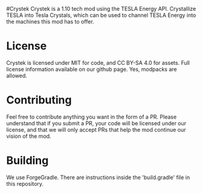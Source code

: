 #Crystek
Crystek is a 1.10 tech mod using the TESLA Energy API. Crystallize TESLA into Tesla Crystals, which can be used to channel TESLA Energy into the machines this mod has to offer.

# License
Crystek is licensed under MIT for code, and CC BY-SA 4.0 for assets. Full license information available on our github page. Yes, modpacks are allowed.

# Contributing
Feel free to contribute anything you want in the form of a PR. Please understand that if you submit a PR, your code will be licensed under our license, and that we will only accept PRs that help the mod continue our vision of the mod.

# Building
We use ForgeGradle. There are instructions inside the 'build.gradle' file in this repository.
